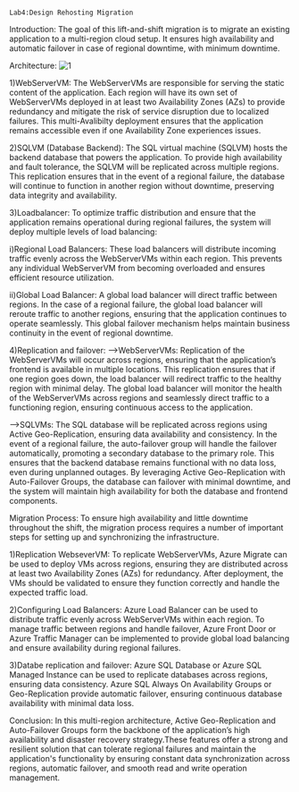 
                                                                 Lab4:Design Rehosting Migration

Introduction:
The goal of this lift-and-shift migration is to migrate an existing application to a multi-region cloud setup. It ensures high availability and automatic failover in case of regional downtime, with minimum downtime.

Architecture:
![1](https://github.com/user-attachments/assets/8cc71b77-c762-4f8d-b37d-36edad0d2a88)

1)WebServerVM: The WebServerVMs are responsible for serving the static content of the application. Each region will have its own set of WebServerVMs deployed in at least two Availability Zones (AZs) to provide redundancy and mitigate the risk of service disruption due to localized failures. This multi-Avalibilty deployment ensures that the application remains accessible even if one Availability Zone experiences issues.

2)SQLVM (Database Backend): The SQL virtual machine (SQLVM) hosts the backend database that powers the application. To provide high availability and fault tolerance, the SQLVM will be replicated across multiple regions. This replication ensures that in the event of a regional failure, the database will continue to function in another region without downtime, preserving data integrity and availability.

3)Loadbalancer: To optimize traffic distribution and ensure that the application remains operational during regional failures, the system will deploy multiple levels of load balancing:

  i)Regional Load Balancers: These load balancers will distribute incoming traffic evenly across the WebServerVMs within each region. This prevents any individual WebServerVM from becoming overloaded and ensures 
    efficient resource utilization.

 ii)Global Load Balancer: A global load balancer will direct traffic between regions. In the case of a regional failure, the global load balancer will reroute traffic to another regions, ensuring that the 
   application continues to operate seamlessly. This global failover mechanism helps maintain business continuity in the event of regional downtime.

4)Replication and failover:
-->WebServerVMs: Replication of the WebServerVMs will occur across regions, ensuring that the application’s frontend is available in multiple locations. This replication ensures that if one region goes down, the load balancer will redirect traffic to the healthy region with minimal delay. The global load balancer will monitor the health of the WebServerVMs across regions and seamlessly direct traffic to a functioning region, ensuring continuous access to the application.

-->SQLVMs: The SQL database will be replicated across regions using Active Geo-Replication, ensuring data availability and consistency. In the event of a regional failure, the auto-failover group will handle the failover automatically, promoting a secondary database to the primary role. This ensures that the backend database remains functional with no data loss, even during unplanned outages. By leveraging Active Geo-Replication with Auto-Failover Groups, the database can failover with minimal downtime, and the system will maintain high availability for both the database and frontend components.

Migration Process: To ensure high availability and little downtime throughout the shift, the migration process requires a number of important steps for setting up and synchronizing the infrastructure.

1)Replication WebseverVM: To replicate WebServerVMs, Azure Migrate can be used to deploy VMs across regions, ensuring they are distributed across at least two Availability Zones (AZs) for redundancy. After deployment, the VMs should be validated to ensure they function correctly and handle the expected traffic load.

2)Configuring Load Balancers:  Azure Load Balancer can be used to distribute traffic evenly across WebServerVMs within each region. To manage traffic between regions and handle failover, Azure Front Door or Azure Traffic Manager can be implemented to provide global load balancing and ensure availability during regional failures.

3)Databe replication and failover: Azure SQL Database or Azure SQL Managed Instance can be used to replicate databases across regions, ensuring data consistency. Azure SQL Always On Availability Groups or Geo-Replication provide automatic failover, ensuring continuous database availability with minimal data loss.

Conclusion: 
In this multi-region architecture, Active Geo-Replication and Auto-Failover Groups form the backbone of the application’s high availability and disaster recovery strategy.These features offer a strong and resilient solution that can tolerate regional failures and maintain the application's functionality by ensuring constant data synchronization across regions, automatic failover, and smooth read and write operation management.



